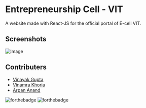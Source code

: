 # Entrepreneurship Cell - VIT

A website made with React-JS for the official portal of E-cell VIT.

## Screenshots
![image](https://user-images.githubusercontent.com/24913006/88999183-72136580-d311-11ea-933b-6d05d080ee53.png)

## Contributers
+ <a href="https://github.com/gvinayakgupta">Vinayak Gupta</a>
+ <a href="https://github.com/vinamrak">Vinamra Khoria</a>
+ <a href="https://github.com/Arpan-Anand">Arpan Anand</a>

![forthebadge](https://forthebadge.com/images/badges/made-with-javascript.svg)
![forthebadge](https://forthebadge.com/images/badges/built-with-love.svg)